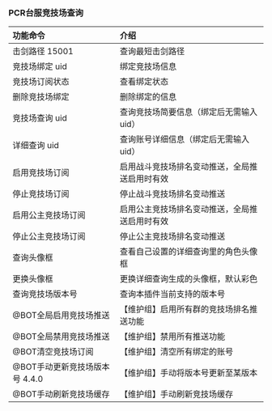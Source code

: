 ### PCR台服竞技场查询

| 功能命令                 | 介绍                      |
|:---------------------|:------------------------|
| 击剑路径 15001           | 查询最短击剑路径                |
| 竞技场绑定 uid            | 绑定竞技场信息                 |
| 竞技场订阅状态              | 查看绑定状态                  |
| 删除竞技场绑定              | 删除绑定的信息                 |
| 竞技场查询 uid            | 查询竞技场简要信息（绑定后无需输入uid）   |
| 详细查询 uid             | 查询账号详细信息（绑定后无需输入uid）    |
| 启用竞技场订阅              | 启用战斗竞技场排名变动推送，全局推送启用时有效 |
| 停止竞技场订阅              | 停止战斗竞技场排名变动推送           |
| 启用公主竞技场订阅            | 启用公主竞技场排名变动推送，全局推送启用时有效 |
| 停止公主竞技场订阅            | 停止公主竞技场排名变动推送           |
| 查询头像框                | 查看自己设置的详细查询里的角色头像框      |
| 更换头像框                | 更换详细查询生成的头像框，默认彩色       |
| 查询竞技场版本号             | 查询本插件当前支持的版本号           |
| @BOT全局启用竞技场推送        | 【维护组】启用所有群的竞技场排名推送功能    |
| @BOT全局禁用竞技场推送        | 【维护组】禁用所有推送功能           |
| @BOT清空竞技场订阅          | 【维护组】清空所有绑定的账号          |
| @BOT手动更新竞技场版本号 4.4.0 | 【维护组】手动将版本号更新至某版本       |
| @BOT手动刷新竞技场缓存        | 【维护组】手动刷新竞技场缓存          |